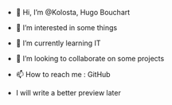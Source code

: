 - 👋 Hi, I’m @Kolosta, Hugo Bouchart
- 👀 I’m interested in some things
- 🌱 I’m currently learning IT
- 💞️ I’m looking to collaborate on some projects
- 📫 How to reach me : GitHub

- I will write a better preview later
